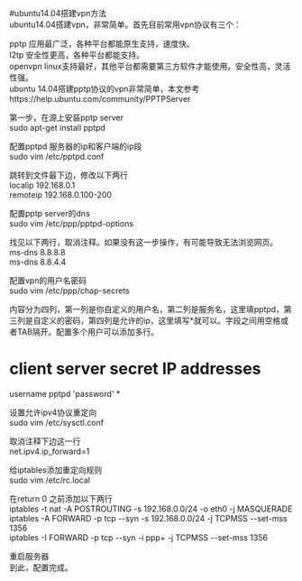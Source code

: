 #ubuntu14.04搭建vpn方法  
ubuntu14.04搭建vpn，非常简单。首先目前常用vpn协议有三个： 

pptp   应用最广泛，各种平台都能原生支持，速度快。  
l2tp    安全性更高，各种平台都能支持。  
openvpn  linux支持最好，其他平台都需要第三方软件才能使用。安全性高，灵活性强。  
ubuntu 14.04搭建pptp协议的vpn非常简单，本文参考https://help.ubuntu.com/community/PPTPServer  

第一步，在源上安装pptp server  
sudo apt-get install pptpd  

配置pptpd 服务器的ip和客户端的ip段  
sudo vim /etc/pptpd.conf  

跳转到文件最下边，修改以下两行  
localip 192.168.0.1  
remoteip 192.168.0.100-200  

配置pptp server的dns  
sudo vim /etc/ppp/pptpd-options  

找见以下两行，取消注释。如果没有这一步操作，有可能导致无法浏览网页。  
ms-dns 8.8.8.8  
ms-dns 8.8.4.4  

 配置vpn的用户名密码  
sudo vim /etc/ppp/chap-secrets  

内容分为四列，第一列是你自定义的用户名，第二列是服务名，这里填pptpd，第三列是自定义的密码，第四列是允许的ip，这里填写*就可以。字段之间用空格或者TAB隔开。配置多个用户可以添加多行。  
# client      server     secret         IP addresses  
username      pptpd      'password'       *  

设置允许ipv4协议重定向  
 sudo vim /etc/sysctl.conf  
 
取消注释下边这一行  
net.ipv4.ip_forward=1  

 给iptables添加重定向规则  
sudo vim /etc/rc.local  

在return 0 之前添加以下两行  
iptables -t nat -A POSTROUTING -s 192.168.0.0/24 -o eth0 -j MASQUERADE  
iptables -A FORWARD -p tcp --syn -s 192.168.0.0/24 -j TCPMSS --set-mss 1356  
iptables -I FORWARD -p tcp --syn -i ppp+ -j TCPMSS --set-mss 1356  

重启服务器  
到此，配置完成。  
